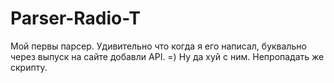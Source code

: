 # Parser-Radio-T

Мой первы парсер. Удивительно что когда я его написал, буквально через выпуск на сайте добавли API. =) Ну да хуй с ним. Непропадать же скрипту.